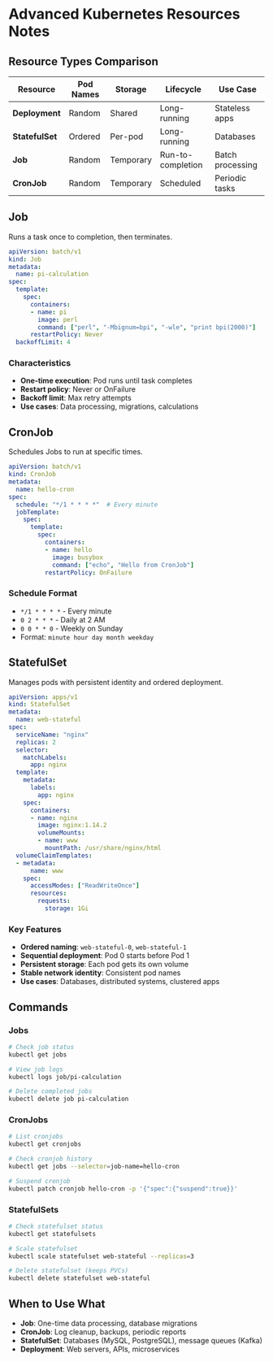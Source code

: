 # Advanced Kubernetes Resources Notes

## Resource Types Comparison

| Resource | Pod Names | Storage | Lifecycle | Use Case |
|----------|-----------|---------|-----------|----------|
| **Deployment** | Random | Shared | Long-running | Stateless apps |
| **StatefulSet** | Ordered | Per-pod | Long-running | Databases |
| **Job** | Random | Temporary | Run-to-completion | Batch processing |
| **CronJob** | Random | Temporary | Scheduled | Periodic tasks |

## Job
Runs a task once to completion, then terminates.

```yaml
apiVersion: batch/v1
kind: Job
metadata:
  name: pi-calculation
spec:
  template:
    spec:
      containers:
      - name: pi
        image: perl
        command: ["perl", "-Mbignum=bpi", "-wle", "print bpi(2000)"]
      restartPolicy: Never
  backoffLimit: 4
```

### Characteristics
- **One-time execution**: Pod runs until task completes
- **Restart policy**: Never or OnFailure
- **Backoff limit**: Max retry attempts
- **Use cases**: Data processing, migrations, calculations

## CronJob
Schedules Jobs to run at specific times.

```yaml
apiVersion: batch/v1
kind: CronJob
metadata:
  name: hello-cron
spec:
  schedule: "*/1 * * * *"  # Every minute
  jobTemplate:
    spec:
      template:
        spec:
          containers:
          - name: hello
            image: busybox
            command: ["echo", "Hello from CronJob"]
          restartPolicy: OnFailure
```

### Schedule Format
- `*/1 * * * *` - Every minute
- `0 2 * * *` - Daily at 2 AM
- `0 0 * * 0` - Weekly on Sunday
- Format: `minute hour day month weekday`

## StatefulSet
Manages pods with persistent identity and ordered deployment.

```yaml
apiVersion: apps/v1
kind: StatefulSet
metadata:
  name: web-stateful
spec:
  serviceName: "nginx"
  replicas: 2
  selector:
    matchLabels:
      app: nginx
  template:
    metadata:
      labels:
        app: nginx
    spec:
      containers:
      - name: nginx
        image: nginx:1.14.2
        volumeMounts:
        - name: www
          mountPath: /usr/share/nginx/html
  volumeClaimTemplates:
  - metadata:
      name: www
    spec:
      accessModes: ["ReadWriteOnce"]
      resources:
        requests:
          storage: 1Gi
```

### Key Features
- **Ordered naming**: `web-stateful-0`, `web-stateful-1`
- **Sequential deployment**: Pod 0 starts before Pod 1
- **Persistent storage**: Each pod gets its own volume
- **Stable network identity**: Consistent pod names
- **Use cases**: Databases, distributed systems, clustered apps

## Commands

### Jobs
```bash
# Check job status
kubectl get jobs

# View job logs
kubectl logs job/pi-calculation

# Delete completed jobs
kubectl delete job pi-calculation
```

### CronJobs
```bash
# List cronjobs
kubectl get cronjobs

# Check cronjob history
kubectl get jobs --selector=job-name=hello-cron

# Suspend cronjob
kubectl patch cronjob hello-cron -p '{"spec":{"suspend":true}}'
```

### StatefulSets
```bash
# Check statefulset status
kubectl get statefulsets

# Scale statefulset
kubectl scale statefulset web-stateful --replicas=3

# Delete statefulset (keeps PVCs)
kubectl delete statefulset web-stateful
```

## When to Use What

- **Job**: One-time data processing, database migrations
- **CronJob**: Log cleanup, backups, periodic reports
- **StatefulSet**: Databases (MySQL, PostgreSQL), message queues (Kafka)
- **Deployment**: Web servers, APIs, microservices